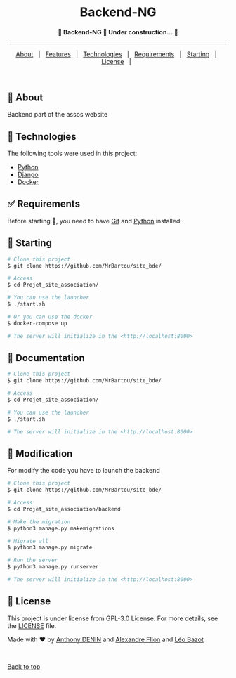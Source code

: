 <h1 align="center">Backend-NG</h1>
<h4 align="center"> 🚧  Backend-NG 🚀 Under construction...  🚧 </h4>
<hr>

<p align="center">
  <a href="#dart-about">About</a> &#xa0; | &#xa0;
  <a href="#sparkles-features">Features</a> &#xa0; | &#xa0;
  <a href="#rocket-technologies">Technologies</a> &#xa0; | &#xa0;
  <a href="#white_check_mark-requirements">Requirements</a> &#xa0; | &#xa0;
  <a href="#checkered_flag-starting">Starting</a> &#xa0; | &#xa0;
  <a href="#memo-license">License</a> &#xa0; | &#xa0;
</p>

<br>

## :dart: About ##

Backend part of the assos website

## :rocket: Technologies ##

The following tools were used in this project:

- [Python](https://www.python.org)
- [Django](https://angoproject.com)
- [Docker](https://www.docker.com)

## :white_check_mark: Requirements ##

Before starting :checkered_flag:, you need to have [Git](https://git-scm.com) and [Python](https://www.python.org) installed.

## :checkered_flag: Starting ##

```bash
# Clone this project
$ git clone https://github.com/MrBartou/site_bde/

# Access
$ cd Projet_site_association/

# You can use the launcher
$ ./start.sh

# Or you can use the docker
$ docker-compose up

# The server will initialize in the <http://localhost:8000>
```
## :checkered_flag: Documentation ##

```bash
# Clone this project
$ git clone https://github.com/MrBartou/site_bde/

# Access
$ cd Projet_site_association/

# You can use the launcher
$ ./start.sh

# The server will initialize in the <http://localhost:8000>
```

## :checkered_flag: Modification ##

For modify the code you have to launch the backend

```bash
# Clone this project
$ git clone https://github.com/MrBartou/site_bde/

# Access
$ cd Projet_site_association/backend

# Make the migration
$ python3 manage.py makemigrations

# Migrate all
$ python3 manage.py migrate

# Run the server
$ python3 manage.py runserver

# The server will initialize in the <http://localhost:8000>
```

## :memo: License ##

This project is under license from GPL-3.0 License. For more details, see the [LICENSE](LICENSE.md) file.


Made with :heart: by <a href="https://github.com/MrBartou" target="_blank">Anthony DENIN</a> 
and <a href="https://github.com/huntears" target="_blank">Alexandre Flion</a> and 
<a href="https://github.com/Leo-Bazot" target="_blank">Léo Bazot</a>

&#xa0;

<a href="#top">Back to top</a>
